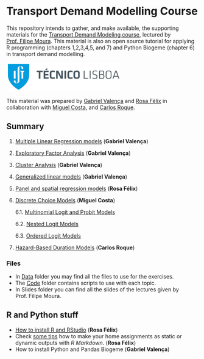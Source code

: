 Transport Demand Modelling Course
================

This repository intends to gather, and make available, the supporting
materials for the [Transport Demand Modeling
course](https://fenix.tecnico.ulisboa.pt/disciplinas/MPTra/2020-2021/1-semestre/materiais-de-apoio),
lectured by [Prof. Filipe
Moura](https://ushift.tecnico.ulisboa.pt/team-filipe-moura/). This
material is also an open source tutorial for applying R programming
(chapters 1,2,3,4,5, and 7) and Python Biogeme (chapter 6) in
transport demand modelling.

![](README_files/ISTlogo.png)

This material was prepared by [Gabriel
Valença](https://ushift.tecnico.ulisboa.pt/team-gabriel-valenca/) and
[Rosa Félix](https://ushift.tecnico.ulisboa.pt/team-rosa-felix/) in
collaboration with [Miguel
Costa](https://ushift.tecnico.ulisboa.pt/team-miguel-costa/), and
[Carlos Roque](https://ushift.tecnico.ulisboa.pt/team-carlos-roque/).

## Summary

1.  [Multiple Linear Regression models](1-MultipleLinearRegression.md)
    (**Gabriel Valença**)

2.  [Exploratory Factor Analysis](2-FactorAnalysis.md) (**Gabriel
    Valença**)

3.  [Cluster Analysis](3-ClusterAnalysis.md) (**Gabriel Valença**)

4.  [Generalized linear models](4-GeneralizedLinearModels.md) (**Gabriel
    Valença**)

5.  [Panel and spatial regression models](5-PanelSpatialModels.md)
    (**Rosa Félix**)

6.  [Discrete Choice Models](6-DiscreteChoiceModels) (**Miguel Costa**)

      6.1. [Multinomial Logit and Probit Models](6-DiscreteChoiceModels/6.1-MultinomialLogitAndProbitModels)
      
      6.2. [Nested Logit Models](6-DiscreteChoiceModels/6.2-NestedLogitModels)
      
      6.3. [Ordered Logit Models](6-DiscreteChoiceModels/6.3-OrderedLogitModels)

7.  [Hazard-Based Duration Models](8-HazardBasedModels.md) (**Carlos
    Roque**)

### Files

  - In [Data](Data/) folder you may find all the files to use for the
    exercises.  
  - The [Code](Code/) folder contains scripts to use with each topic.
  - In Slides folder you can find all the slides of the lectures given
    by Prof. Filipe Moura.

## R and Python stuff

  - [How to install R and RStudio](0-InstallR.md) (**Rosa Félix**)
  - Check [some tips](RMarkdownReports.md) how to make your home
    assignments as static or dynamic outputs with *R Markdown*. (**Rosa
    Félix**)
  - How to install Python and Pandas Biogeme (**Gabriel Valença**)

